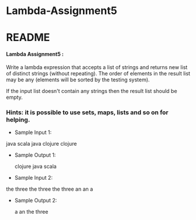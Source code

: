 # Lambda-Assignment5

# README


#### Lambda Assignment5 :
Write a lambda expression that accepts a list of strings and returns new list of distinct strings (without repeating). The order of elements in the result list may be any (elements will be sorted by the testing system).

If the input list doesn't contain any strings then the result list should be empty.

### Hints: it is possible to use sets, maps, lists and so on for helping.

*  Sample Input 1:

  java scala java clojure clojure
* Sample Output 1:

   clojure java scala
* Sample Input 2:

 the three the three the three an an a
* Sample Output 2:

    a an the three
